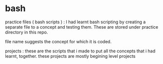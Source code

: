 # bash

practice files ( bash scripts ) : I had learnt bash scripting by creating a separate file to a concept and testing them.
These are stored under practice directory in this repo.

file name suggests the concept for which it is coded.

projects : these are the scripts that i made to put all the concepts that i had learnt, together.
these projects are mostly begining level projects
